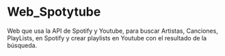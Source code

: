# Web_Spotytube
Web que usa la API de Spotify y Youtube, para buscar Artistas, Canciones, PlayLists, en Spotify y crear playlists en Youtube con el resultado de la búsqueda.
